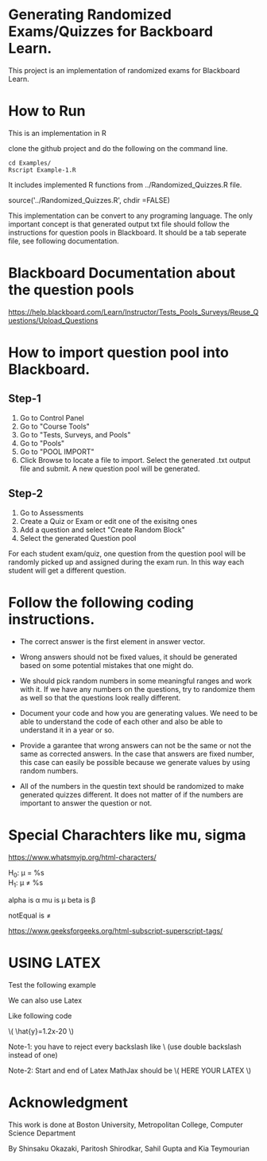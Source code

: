 # Generating Randomized Exams/Quizzes for Backboard Learn. 

This project is an implementation of randomized exams for Blackboard Learn. 

# How to Run 
This is an implementation in R

clone the github project and do the following on the command line. 

```
cd Examples/
Rscript Example-1.R
```

It includes implemented R functions from  ../Randomized_Quizzes.R file. 

source('../Randomized_Quizzes.R',  chdir =FALSE)


This implementation can be convert to any programing language. The only important concept is that generated output txt file 
should follow the instructions for question pools in Blackboard. It should be a tab seperate file, see following documentation.  


# Blackboard Documentation about the question pools 

https://help.blackboard.com/Learn/Instructor/Tests_Pools_Surveys/Reuse_Questions/Upload_Questions


# How to import question pool into Blackboard. 

## Step-1

1. Go to Control Panel 
2. Go to "Course Tools"
3. Go to "Tests, Surveys, and Pools"
4. Go to "Pools"
5. Go to "POOL IMPORT"
6. Click Browse to locate a file to import. Select the generated .txt output file and submit. 
A new question pool will be generated. 

## Step-2 

1. Go to Assessments
2. Create a Quiz or Exam or edit one of the exisitng ones 
3. Add a question and select "Create Random Block"
4. Select the generated Question pool 

For each student exam/quiz, one question from the question pool will be randomly picked up and assigned during the exam run. 
In this way each student will get a different question.  



# Follow the following coding instructions. 

* The correct answer is the first element in answer vector. 

* Wrong answers should not be fixed values, it should be generated based on some potential mistakes that one might do.

* We should pick random numbers in some meaningful ranges and work with it. If we have any numbers on the questions, try to randomize them as well so that the questions look really different.

* Document your code and how you are generating values. We need to be able to understand the code of each other and also be able to understand it in a year or so.

* Provide a garantee that wrong answers can not be the same or not the same as corrected answers. In the case that answers are fixed number, this case can easily be possible because we 
generate values by using random numbers. 

* All of the numbers in the questin text should be randomized to make generated quizzes different. It does not matter of if the numbers are important to answer the question or not. 



# Special Charachters like mu, sigma 

https://www.whatsmyip.org/html-characters/

H<sub>0</sub>: &mu; = %s <br> H<sub>1</sub>: &mu; &ne; %s  <br>

alpha is  &alpha; 
mu    is  &mu; 
beta  is &beta; 

notEqual is &ne; 

https://www.geeksforgeeks.org/html-subscript-superscript-tags/


# USING LATEX 
Test the following example 



We can also use Latex 


Like following code 

\\( \\hat{y}=1.2x-20 \\) 

<script src=\"https://cdn.mathjax.org/mathjax/latest/MathJax.js?config=TeX-AMS-MML_HTMLorMML\" type=\"text/javascript\"></script>

Note-1: you have to reject every backslash like \\ (use double backslash instead of one)

Note-2: Start and end of Latex MathJax should be \\(   HERE YOUR LATEX \\) 


# Acknowledgment 
This work is done at Boston University, Metropolitan College, Computer Science Department 

By Shinsaku Okazaki, Paritosh Shirodkar, Sahil Gupta and Kia Teymourian 


